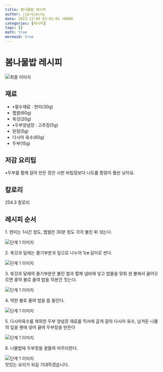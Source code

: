 ```yaml
---
title: 봄나물밥 레시피
author: jjprojectg
date: 2023-12-09 03:01:01 +0000
categories: [레시피]
tags: []
math: true
mermaid: true
---
```

<meta name="og:type" content="website"/>
<meta charset="UTF-8"/>
<div class="header">
  <h1>봄나물밥 레시피</h1>
</div>

<div class="container my-4">
  <div class="row">
    <div class="col-12 col-md-6">
      <div class="recipe-image">
        <img src="http://www.foodsafetykorea.go.kr/uploadimg/20230306/20230306041839_1678087119869.jpg" class="step-image" alt="최종 이미지"/>
      </div>
    </div>
    <div class="col-12 col-md-6">
      <div class="ingredients">
        <h2>재료</h2>
        <ul class="card">
          <li> •필수재료 : 현미(30g) </li>
          <li>  멥쌀(60g) </li>
          <li>  쑥갓(20g) </li>
          <li> •두부양념장 : 고추장(5g) </li>
          <li>  된장(5g) </li>
          <li>  다시마 육수(60g) </li>
          <li>  두부(15g) </li>
</ul>
      </div>
    </div>
    <div class="col-12 col-md-6">
      <div class="ingredients">
        <h2>저감 요리팁</h2>
        <div class="card"> 
          <p>
            •두부를 함께 갈아 만든 장은 시판 비빔장보다 나트륨 함량이 훨씬 낮아요.
          </p>
        </div>
      </div>
      <div class="ingredients">
        <h2>칼로리</h2>
        <div class="card"> 
          <p>
            254.3 칼로리
          </p>
        </div>
      </div>
    </div>
  </div>

  <h2 class="my-4">레시피 순서</h2>
  <div class="card recipe-card">
    <div class="card-body recipe-step">
      <p class="card-text step-description">1. 현미는 1시간 정도, 멥쌀은 30분 정도 각각 불린 뒤 섞는다.</p>
      <img src="http://www.foodsafetykorea.go.kr/uploadimg/20230306/20230306041929_1678087169607.jpg" alt="단계 1 이미지" class="step-image"/>
    </div>
  </div>
  <div class="card recipe-card">
    <div class="card-body recipe-step">
      <p class="card-text step-description">2. 쑥갓과 달래는 줄기부분과 잎으로 나누어 1㎝ 길이로 썬다.</p>
      <img src="http://www.foodsafetykorea.go.kr/uploadimg/20230306/20230306041944_1678087184376.jpg" alt="단계 1 이미지" class="step-image"/>
    </div>
  </div>
  <div class="card recipe-card">
    <div class="card-body recipe-step">
      <p class="card-text step-description">3. 쑥갓과 달래의 줄기부분은 불린 쌀과 함께 냄비에 넣고 밥물을 맞춰 센 불에서 끓어오르면 중약 불로 줄여 밥을 15분간 짓는다.</p>
      <img src="http://www.foodsafetykorea.go.kr/uploadimg/20230306/20230306042000_1678087200758.jpg" alt="단계 1 이미지" class="step-image"/>
    </div>
  </div>
  <div class="card recipe-card">
    <div class="card-body recipe-step">
      <p class="card-text step-description">4. 약한 불로 줄여 밥을 뜸 들인다.</p>
      <img src="http://www.foodsafetykorea.go.kr/uploadimg/20230306/20230306042016_1678087216329.jpg" alt="단계 1 이미지" class="step-image"/>
    </div>
  </div>
  <div class="card recipe-card">
    <div class="card-body recipe-step">
      <p class="card-text step-description">5. 다시마육수를 제외한 두부 양념장 재료를 믹서에 곱게 갈아 다시마 육수, 남겨둔 나물의 잎을 팬에 넣어 끓여 두부장을 만든다</p>
      <img src="http://www.foodsafetykorea.go.kr/uploadimg/20230306/20230306042032_1678087232744.jpg" alt="단계 1 이미지" class="step-image"/>
    </div>
  </div>
  <div class="card recipe-card">
    <div class="card-body recipe-step">
      <p class="card-text step-description">6. 나물밥에 두부장을 곁들여 마무리한다.</p>
      <img src="http://www.foodsafetykorea.go.kr/uploadimg/20230306/20230306042049_1678087249634.jpg" alt="단계 1 이미지" class="step-image"/>
    </div>
  </div>

</div>
맛있는 요리가 되길 기대하겠습니다.
